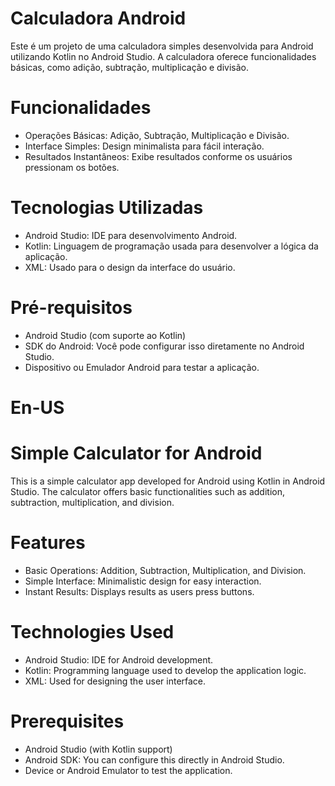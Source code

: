 # Calculadora Android

Este é um projeto de uma calculadora simples desenvolvida para Android utilizando Kotlin no Android Studio. A calculadora oferece funcionalidades básicas, como adição, subtração, multiplicação e divisão.

# Funcionalidades

- Operações Básicas: Adição, Subtração, Multiplicação e Divisão.
- Interface Simples: Design minimalista para fácil interação.
- Resultados Instantâneos: Exibe resultados conforme os usuários pressionam os botões.


# Tecnologias Utilizadas

- Android Studio: IDE para desenvolvimento Android.
- Kotlin: Linguagem de programação usada para desenvolver a lógica da aplicação.
- XML: Usado para o design da interface do usuário.

# Pré-requisitos

- Android Studio (com suporte ao Kotlin)
- SDK do Android: Você pode configurar isso diretamente no Android Studio.
- Dispositivo ou Emulador Android para testar a aplicação.
  

 # En-US

# Simple Calculator for Android

This is a simple calculator app developed for Android using Kotlin in Android Studio. The calculator offers basic functionalities such as addition, subtraction, multiplication, and division.

# Features

- Basic Operations: Addition, Subtraction, Multiplication, and Division.
- Simple Interface: Minimalistic design for easy interaction.
- Instant Results: Displays results as users press buttons.

# Technologies Used

- Android Studio: IDE for Android development.
- Kotlin: Programming language used to develop the application logic.
- XML: Used for designing the user interface.

# Prerequisites

- Android Studio (with Kotlin support)
- Android SDK: You can configure this directly in Android Studio.
- Device or Android Emulator to test the application.


  
